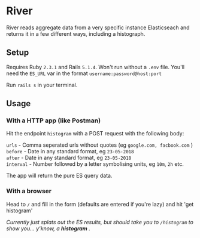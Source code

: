 # River

River reads aggregate data from a very specific instance Elasticseach and returns it in a few different ways, including a histograph.


## Setup

Requires Ruby `2.3.1` and Rails `5.1.4`. 
Won't run without a `.env` file. You'll need the `ES_URL` var in the format `username:password@host:port`

Run `rails s` in your terminal.

## Usage

### With a HTTP app (like Postman)
Hit the endpoint `histogram` with a POST request with the following body:

`urls` - Comma seperated urls without quotes (eg `google.com, facbook.com` )<br />
`before` - Date in any standard format, eg `23-05-2018`<br />
`after` - Date in any standard format, eg `23-05-2018`<br />
`interval` - Number followed by a letter symbolising units, eg `10m`, `2h` etc.<br />

The app will return the pure ES query data.

### With a browser

Head to `/` and fill in the form (defaults are entered if you're lazy) and hit 'get histogram'

*Currently just splats out the ES results, but should take you to `/histogram` to show you... y'know, a **histogram** .*


